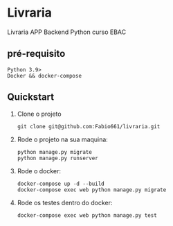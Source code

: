 # Livraria

Livraria APP  Backend Python curso EBAC

## pré-requisito

```
Python 3.9>
Docker && docker-compose

```

## Quickstart

1. Clone o projeto

   ```shell
   git clone git@github.com:Fabio661/livraria.git
   ```

2. Rode o projeto na sua maquina:

   ```shell
   python manage.py migrate
   python manage.py runserver
   ```
   
3. Rode o docker:

   ```shell
   docker-compose up -d --build 
   docker-compose exec web python manage.py migrate
   ```

4. Rode os testes dentro do docker:

   ```shell
   docker-compose exec web python manage.py test
   ```


